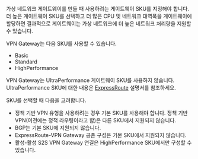 가상 네트워크 게이트웨이를 만들 때 사용하려는 게이트웨이 SKU를 지정해야 합니다. 더 높은 게이트웨이 SKU를 선택하고 더 많은 CPU 및 네트워크 대역폭을 게이트웨이에 할당하면 결과적으로 게이트웨이는 가상 네트워크에 더 높은 네트워크 처리량을 지원할 수 있습니다.

VPN Gateway는 다음 SKU를 사용할 수 있습니다.

* Basic
* Standard
* HighPerformance

VPN Gateway는 UltraPerformance 게이트웨이 SKU를 사용하지 않습니다. UltraPerformance SKU에 대한 내용은 [ExpressRoute](../articles/expressroute/expressroute-about-virtual-network-gateways.md) 설명서를 참조하세요.

SKU를 선택할 때 다음을 고려합니다.

* 정책 기반 VPN 유형을 사용하려는 경우 기본 SKU를 사용해야 합니다. 정책 기반 VPN(이전에는 정적 라우팅이라고 함)은 다른 SKU에서 지원되지 않습니다.
* BGP는 기본 SKU에 지원되지 않습니다.
* ExpressRoute-VPN Gateway 공존 구성은 기본 SKU에서 지원되지 않습니다.
* 활성-활성 S2S VPN Gateway 연결은 HighPerformance SKU에서만 구성할 수 있습니다.



<!--HONumber=Nov16_HO2-->


